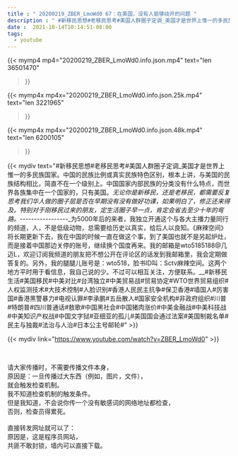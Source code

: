 ```yaml
---
title : " 20200219_ZBER_LmoWd0 67：在美国，没有人能够绕开的问题 "
description : " #新移民思想#老移民思考#美国人群圈子定调_美国才是世界上惟一的多民族国家。中国的民族比例或真实民族特色区别，根本上讲，与美国的民族结构相比，简直不在一个级别上。中国国家内部民族的分类没有什么特点，而世界各族集中在一个国家的，只有美国。_无论你是新移民，还是老移民，都需要反复思考我们华人做的圈子层是否在早期没有没有做好功课，如果明白了，修正还来得及。特别对于刚移民过来的朋友，定生活圈子早一点，肯定会省去至少十年的弯路。_-----------------_为5000年后的来者，我独立开通这个与各大主播力量同行的频道，人，不是低级动物，总需要给历史以真实，给后人以良知。《麻辣空间》将长期更新下去，我在中国的时候一直在做这个事，到了美国也就不是另起炉灶，而是接着中国那边关停的账号，继续换个国度再来。我的邮箱是wto5185188@几迈L，欢迎订阅我频道的朋友把不想公开在评论区的话发到我邮箱里，我会定期做答复的。另外，我的腿腿儿账号是：wto518，脸书ID叫：Sctv麻辣空间。这两个地方平时用于看信息，我自己说的少。不过可以相互关注，方便联系。__#新移民生活#美国移民#中美对比#台湾独立#中美贸易战#贸易协定#WTO世界贸易组织#人权监测技术#大技术控制#人脸识别#香港人民民主抗争#保卫香港#墙国人#厉害国#香港黑警暴力#电视认罪#李承鹏#五岳散人#国家安全机构#非政府组织#川普#特朗普#四川普通话#敖歌#中国黑社会#中国猪肉涨价#中美金融战#中美科技战#中美知识产权战#中国文字狱#亚细亚的孤儿#美国国会通过法案#美国制裁名单#民主与独裁#法治与人治#日本公主号邮轮# "
date :  2021-10-14T10:14:51-08:00
tags:
  - youtube
---
```


{{< mymp4 mp4="20200219_ZBER_LmoWd0.info.json.mp4" 
text="len 36501470"
>}}

{{< mymp4x  mp4x="20200219_ZBER_LmoWd0.info.json.25k.mp4"
text="len 3221965"
>}}

{{< mymp4x  mp4x="20200219_ZBER_LmoWd0.info.json.48k.mp4"
text="len 6200105"
>}}


{{< mydiv text="#新移民思想#老移民思考#美国人群圈子定调_美国才是世界上惟一的多民族国家。中国的民族比例或真实民族特色区别，根本上讲，与美国的民族结构相比，简直不在一个级别上。中国国家内部民族的分类没有什么特点，而世界各族集中在一个国家的，只有美国。_无论你是新移民，还是老移民，都需要反复思考我们华人做的圈子层是否在早期没有没有做好功课，如果明白了，修正还来得及。特别对于刚移民过来的朋友，定生活圈子早一点，肯定会省去至少十年的弯路。_-----------------_为5000年后的来者，我独立开通这个与各大主播力量同行的频道，人，不是低级动物，总需要给历史以真实，给后人以良知。《麻辣空间》将长期更新下去，我在中国的时候一直在做这个事，到了美国也就不是另起炉灶，而是接着中国那边关停的账号，继续换个国度再来。我的邮箱是wto5185188@几迈L，欢迎订阅我频道的朋友把不想公开在评论区的话发到我邮箱里，我会定期做答复的。另外，我的腿腿儿账号是：wto518，脸书ID叫：Sctv麻辣空间。这两个地方平时用于看信息，我自己说的少。不过可以相互关注，方便联系。__#新移民生活#美国移民#中美对比#台湾独立#中美贸易战#贸易协定#WTO世界贸易组织#人权监测技术#大技术控制#人脸识别#香港人民民主抗争#保卫香港#墙国人#厉害国#香港黑警暴力#电视认罪#李承鹏#五岳散人#国家安全机构#非政府组织#川普#特朗普#四川普通话#敖歌#中国黑社会#中国猪肉涨价#中美金融战#中美科技战#中美知识产权战#中国文字狱#亚细亚的孤儿#美国国会通过法案#美国制裁名单#民主与独裁#法治与人治#日本公主号邮轮#" >}}
<br>

{{< mydiv link="https://www.youtube.com/watch?v=ZBER_LmoWd0" >}}


<br>

请大家传播时，不需要传播文件本身，<br>
原因是：一旦传播过大东西（例如，图片，文件），<br>
就会触发检查机制。<br>
我不知道检查机制的触发条件。<br>
但是我知道，不会说你传一个没有敏感词的网络地址都检查，<br>
否则，检查员得累死。<br><br>
直接转发网址就可以了：<br>
原因是，这是程序员网站，<br>
共匪不敢封锁，墙内可以直接下载。


